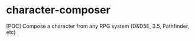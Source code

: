 # character-composer
[POC] Compose a character from any RPG system (D&amp;D5E, 3.5, Pathfinder, etc)
